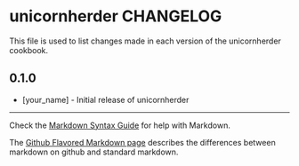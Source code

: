 unicornherder CHANGELOG
=======================

This file is used to list changes made in each version of the unicornherder cookbook.

0.1.0
-----
- [your_name] - Initial release of unicornherder

- - -
Check the [Markdown Syntax Guide](http://daringfireball.net/projects/markdown/syntax) for help with Markdown.

The [Github Flavored Markdown page](http://github.github.com/github-flavored-markdown/) describes the differences between markdown on github and standard markdown.
